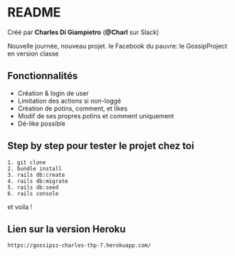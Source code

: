 # README

Créé par **Charles Di Giampietro** (**@Charl** sur Slack)

Nouvelle journée, nouveau projet. le Facebook du pauvre: le GossipProject en version classe

## Fonctionnalités

* Création & login de user
* Limitation des actions si non-loggé
* Création de potins, comment, et likes
* Modif de ses propres potins et comment uniquement
* Dé-like possible

## Step by step pour tester le projet chez toi

```
1. git clone
2. bundle install
3. rails db:create
4. rails db:migrate
5. rails db:seed
6. rails console
```
et voila !

## Lien sur la version Heroku

`https://gossipsz-charles-thp-7.herokuapp.com/`



